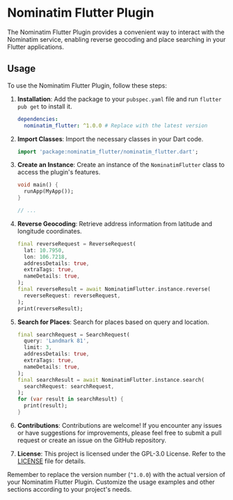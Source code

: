 # Nominatim Flutter Plugin

The Nominatim Flutter Plugin provides a convenient way to interact with the Nominatim service, enabling reverse geocoding and place searching in your Flutter applications.

## Usage

To use the Nominatim Flutter Plugin, follow these steps:

1. **Installation**: Add the package to your `pubspec.yaml` file and run `flutter pub get` to install it.

    ```yaml
    dependencies:
      nominatim_flutter: ^1.0.0 # Replace with the latest version
    ```

2. **Import Classes**: Import the necessary classes in your Dart code.

    ```dart
    import 'package:nominatim_flutter/nominatim_flutter.dart';
    ```

3. **Create an Instance**: Create an instance of the `NominatimFlutter` class to access the plugin's features.

    ```dart
    void main() {
      runApp(MyApp());
    }
    
    // ...
    ```

4. **Reverse Geocoding**: Retrieve address information from latitude and longitude coordinates.

    ```dart
    final reverseRequest = ReverseRequest(
      lat: 10.7950,
      lon: 106.7218,
      addressDetails: true,
      extraTags: true,
      nameDetails: true,
    );
    final reverseResult = await NominatimFlutter.instance.reverse(
      reverseRequest: reverseRequest,
    );
    print(reverseResult);
    ```

5. **Search for Places**: Search for places based on query and location.

    ```dart
    final searchRequest = SearchRequest(
      query: 'Landmark 81',
      limit: 3,
      addressDetails: true,
      extraTags: true,
      nameDetails: true,
    );
    final searchResult = await NominatimFlutter.instance.search(
      searchRequest: searchRequest,
    );
    for (var result in searchResult) {
      print(result);
    }
    ```

6. **Contributions**: Contributions are welcome! If you encounter any issues or have suggestions for improvements, please feel free to submit a pull request or create an issue on the GitHub repository.

7. **License**: This project is licensed under the GPL-3.0 License. Refer to the [LICENSE](LICENSE) file for details.

Remember to replace the version number (`^1.0.0`) with the actual version of your Nominatim Flutter Plugin. Customize the usage examples and other sections according to your project's needs.
